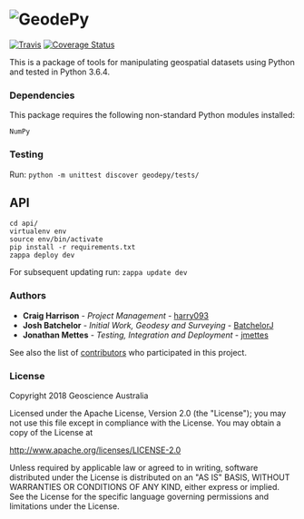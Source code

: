 # ![GeodePy](https://github.com/GeoscienceAustralia/GeodePy/blob/master/docs/geodepy-logo.png)

[![Travis](https://img.shields.io/travis/GeoscienceAustralia/GeodePy/master.svg?label=Travis%20CI)](https://travis-ci.org/GeoscienceAustralia/GeodePy) [![Coverage Status](https://coveralls.io/repos/github/GeoscienceAustralia/GeodePy/badge.svg)](https://coveralls.io/github/GeoscienceAustralia/GeodePy)

This is a package of tools for manipulating geospatial datasets using Python and tested in Python 3.6.4.

### Dependencies

This package requires the following non-standard Python modules installed:

```
NumPy
```

### Testing

Run: `python -m unittest discover geodepy/tests/`

## API

```
cd api/
virtualenv env
source env/bin/activate
pip install -r requirements.txt
zappa deploy dev
```

For subsequent updating run: `zappa update dev`

### Authors

* **Craig Harrison** - *Project Management* - [harry093](https://github.com/harry093)
* **Josh Batchelor** - *Initial Work, Geodesy and Surveying* - [BatchelorJ](https://github.com/BatchelorJ)
* **Jonathan Mettes** - *Testing, Integration and Deployment* - [jmettes](https://github.com/jmettes)

See also the list of [contributors](https://github.com/GeoscienceAustralia/geodepy/graphs/contributors) who participated in this project.

### License

Copyright 2018 Geoscience Australia

Licensed under the Apache License, Version 2.0 (the "License"); you may not use this file except in compliance with the License. You may obtain a copy of the License at

   http://www.apache.org/licenses/LICENSE-2.0

Unless required by applicable law or agreed to in writing, software distributed under the License is distributed on an "AS IS" BASIS, WITHOUT WARRANTIES OR CONDITIONS OF ANY KIND, either express or implied. See the License for the specific language governing permissions and limitations under the License.

